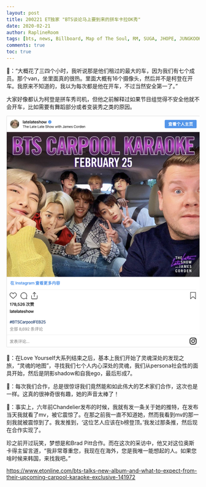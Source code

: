 ```yaml
---
layout: post
title: 200221 ET独家 "BTS谈论马上要到来的拼车卡拉OK秀"
date: 2020-02-21
author: RaplineRoom
tags: [bts, news, Billboard, Map of The Soul, RM, SUGA, JHOPE, JUNGKOOK, JIN, V, JIMIN, 金南俊, 闵玧其, 郑号锡, 金硕珍, 朴智旻, 金泰亨, 田柾国, 新闻, 7, Late Late Show with James Corden]
comments: true
toc: true
---
```


🐨：“大概花了三四个小时，我听说那是他们租过的最大的车，因为我们有七个成员。那个van，坐里面真的很热。里面大概有16个摄像头，然后并不是柯登在开车。我原来不知道的，我以为每次都是他在开车，不过当然安全第一了。”

大家好像都认为柯登是拼车秀司机，但他之前解释过如果节目组觉得不安全他就不会开车，比如需要有舞蹈部分或者变装秀之类的原因。

![image-20200221215100783](200221%20ET.assets/image-20200221215100783.png)

🐨：在Love Yourself大系列结束之后，基本上我们开始了灵魂深处的发现之旅，“灵魂的地图”，寻找我们七个人内心深处的灵魂，我们从persona社会性的面具开始，然后是阴影shadow和自我ego，最后形成7。

🦌：每次我们合作，总是很惊讶我们竟然能和如此伟大的艺术家们合作，这次也是一样。这真的很神奇很有趣，她的声音太棒了！

🐨：事实上，六年前Chandelier发布的时候，我就有发一条关于她的推特，在发布当天我就看了mv，被它震惊了。在那之前我一直不知道她，然而我看到mv的那一刻我就被震惊到了。我发推到，‘这位艺人应该在b榜登顶。’我发过那条推，然后现在合作实现了。

珍之前开过玩笑，梦想是和Brad Pitt合作。而在这次的采访中，他又对这位奥斯卡得主留言道，“我非常尊重您，我现在在海外，您是我唯一能想起的人。如果您啥时候来韩国，来找我吧。”

https://www.etonline.com/bts-talks-new-album-and-what-to-expect-from-their-upcoming-carpool-karaoke-exclusive-141972